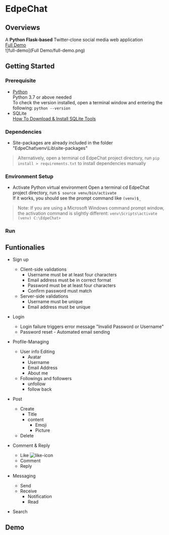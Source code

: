
# EdpeChat
## Overviews
A **Python Flask-based** Twitter-clone social media web application </br>
[Full Demo](https://edpegg.herokuapp.com/) </br>
![full-demo](Full Demo/full-demo.png)
## Getting Started
### Prerequisite

 - [Python](https://www.python.org/downloads/)<br />
	Python 3.7 or above needed <br />
	To check the version installed, open a terminal window and entering the following:
	``python --version``
 - SQLite <br />
	 [How To Download & Install SQLite Tools](How%20To%20Download%20&%20Install%20SQLite%20Tools)
### Dependencies
	
 - Site-packages are already included in the folder "EdpeChat\venv\Lib\site-packages"
 > Alternatively, open a terminal cd EdpeChat project directory, run  ``pip install > requirements.txt`` to install dependencies manually
 
### Environment Setup
 - Activate Python virtual environment
 Open a terminal cd EdpeChat project directory, run
  ``$ source venv/bin/activate``<br />
 If it works, you should see the prompt command like
 ``(venv)$_`` 
 > Note: If you are using a Microsoft Windows command prompt window, the activation command is slightly different: 
 > ``venv\Scripts\activate``<br />
 > ``(venv) C:\EdpeChat>``


 
### Run

	 
## Funtionalies
 - Sign up
	 - Client-side validations
		 - Username must be at least four characters 
		 - Email address must be in correct format
		 - Password must be at least four characters
		 - Confirm password must match
	 - Server-side validations
		 - Username must be unique
		 - Email address must be unique
 - Login
	 - Login failure triggers error message "Invalid Password or Username"
	 - Password reset - Automated email sending
 - Profile-Managing
	 - User info Editing
		 - Avatar
		 - Username
		 - Email Address
		 - About me
	- Followings and followers
		- unfollow 
		- follow back
 - Post
	 - Create
		 - Title 
		 - content
			 - Emoji
			 - Picture
	 - Delete
	 
 - Comment & Reply   
	 - Like ![like-icon](https://img.icons8.com/material-sharp/24/000000/facebook-like--v1.png%22)
	 - Comment
	 - Reply
 - Messaging
	 - Send
	 - Receive
		 - Notification
		 - Read
 - Search
 
## Demo

